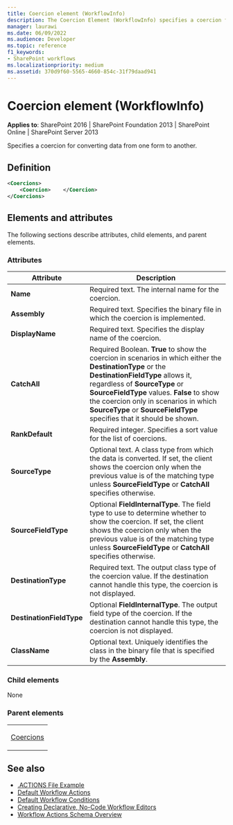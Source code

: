 ```yaml
---
title: Coercion element (WorkflowInfo)
description: The Coercion Element (WorkflowInfo) specifies a coercion for converting data from one form to another.
manager: laurawi
ms.date: 06/09/2022
ms.audience: Developer
ms.topic: reference
f1_keywords:
- SharePoint workflows
ms.localizationpriority: medium
ms.assetid: 370d9f60-5565-4660-854c-31f79daad941
---
```


# Coercion element (WorkflowInfo)

**Applies to**: SharePoint 2016 | SharePoint Foundation 2013 | SharePoint Online | SharePoint Server 2013

Specifies a coercion for converting data from one form to another.

## Definition

```XML
<Coercions>
    <Coercion>    </Coercion>
</Coercions>
```

## Elements and attributes

The following sections describe attributes, child elements, and parent elements.

### Attributes


| Attribute | Description |
| --- | --- |
| **Name** | Required text. The internal name for the coercion. |
| **Assembly** | Required text. Specifies the binary file in which the coercion is implemented. |
| **DisplayName** | Required text. Specifies the display name of the coercion. |
| **CatchAll** | Required Boolean. **True** to show the coercion in scenarios in which either the **DestinationType** or the **DestinationFieldType** allows it, regardless of **SourceType** or **SourceFieldType** values. **False** to show the coercion only in scenarios in which **SourceType** or **SourceFieldType** specifies that it should be shown. |
| **RankDefault** | Required integer. Specifies a sort value for the list of coercions. |
| **SourceType** | Optional text. A class type from which the data is converted. If set, the client shows the coercion only when the previous value is of the matching type unless **SourceFieldType** or **CatchAll** specifies otherwise. |
| **SourceFieldType** | Optional **FieldInternalType**. The field type to use to determine whether to show the coercion. If set, the client shows the coercion only when the previous value is of the matching type unless **SourceFieldType** or **CatchAll** specifies otherwise. |
| **DestinationType** | Required text. The output class type of the coercion value. If the destination cannot handle this type, the coercion is not displayed. |
| **DestinationFieldType** | Optional **FieldInternalType**. The output field type of the coercion. If the destination cannot handle this type, the coercion is not displayed. |
| **ClassName** | Optional text. Uniquely identifies the class in the binary file that is specified by the **Assembly**. |

### Child elements

None

### Parent elements

<table>
<colgroup>
<col width="100%" />
</colgroup>
<tbody>
<tr class="odd">
<td align="left"><p><a href="coercions-element-workflowinfo.md">Coercions</a></p></td>
</tr>
</tbody>
</table>


## See also

- [.ACTIONS File Example](actions-file-example-workflowinfo.md)
- [Default Workflow Actions](default-workflow-actions-workflowinfo.md)
- [Default Workflow Conditions](default-workflow-conditions-workflowinfo.md)
- [Creating Declarative, No-Code Workflow Editors](https://msdn.microsoft.com/library/60dfda8d-e724-4d7d-9578-aa239c362dcf(Office.15).aspx)
- [Workflow Actions Schema Overview](https://msdn.microsoft.com/library/25da07cb-b228-43f2-9cdf-c8c71c3eabbb(Office.15).aspx)
